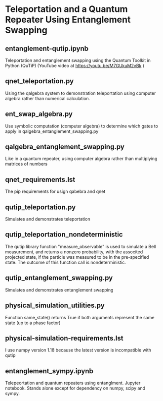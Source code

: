 # Teleportation and a Quantum Repeater Using Entanglement Swapping
## entanglement-qutip.ipynb
Teleportation and entanglement swapping using the Quantum Toolkit in Python (QuTiP) (YouTube video at https://youtu.be/M7GUkuM2vBk )
## qnet_teleportation.py
Using the qalgebra system to demonstration teleportation using computer algebra rather than numerical calculation.
## ent_swap_algebra.py
Use symbolic computation (computer algebra) to determine which gates to apply in qalgebra_entanglement_swapping.py
## qalgebra_entanglement_swapping.py
Like in a quantum repeater, using computer algebra rather than multiplying matrices of numbers
## qnet_requirements.lst
The pip requirements for usign qabebra and qnet
## qutip_teleportation.py
Simulates and demonstrates teleportation
## qutip_teleportation_nondeterministic
The qutip library function "measure_observable" is used to simulate a Bell measurement, and returns a nonzero probability, with the associted projected state, if the particle was measured to be in the pre-specified state. The outcome of this function call is nondeterministic.
## qutip_entanglement_swapping.py
Simulates and demonstrates entanglement swapping
## physical_simulation_utilities.py
Function same_state() returns True if both arguments represent the same state (up to a phase factor)
## physical-simulation-requirements.lst
I use numpy version 1.18 because the latest version is incompatible with qutip
## entanglement_sympy.ipynb
Telepeortation and quantum repeaters using entanglment. Jupyter notebook. Stands alone except for dependency on numpy, scipy and sympy.

